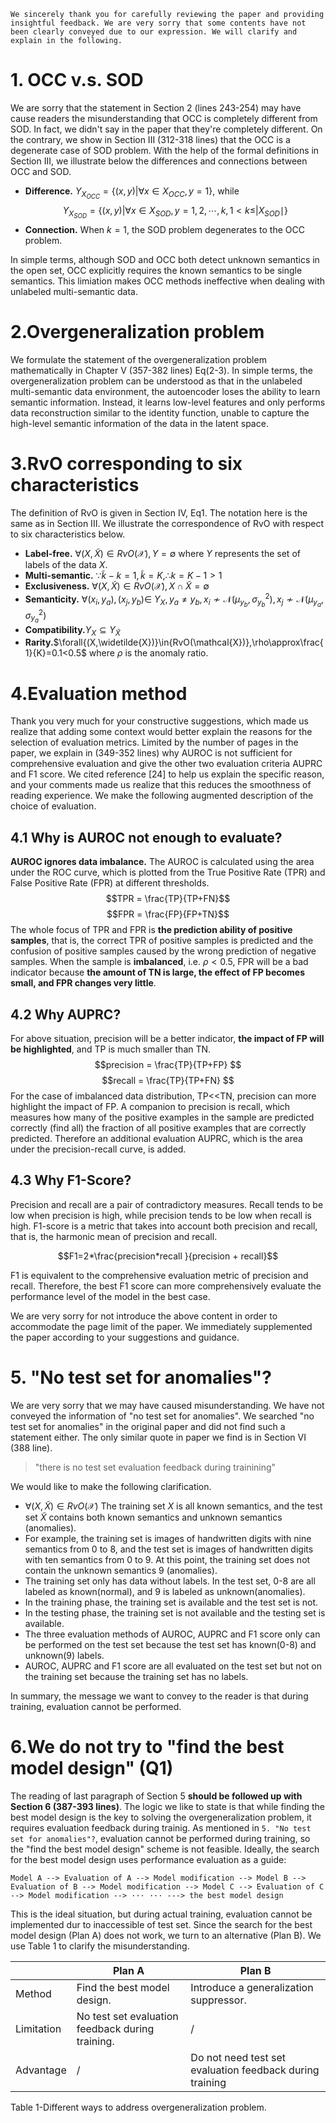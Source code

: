 ```
We sincerely thank you for carefully reviewing the paper and providing insightful feedback. We are very sorry that some contents have not been clearly conveyed due to our expression. We will clarify and explain in the following.
```

# 1. OCC v.s. SOD
We are sorry that the statement in Section 2 (lines 243-254) may have cause readers the misunderstanding that OCC is completely different from SOD. In fact, we didn't say in the paper that they're completely different. On the contrary, we show in Section III (312-318 lines) that the OCC is a degenerate case of SOD problem. With the help of the formal definitions in Section III, we illustrate below the differences and connections between OCC and SOD.

- **Difference.** $Y_{X_{OCC}}=\{(x, y)|\forall x \in X_{OCC}, y=1\}$, while $$Y_{X_{SOD}}=\{(x, y)|\forall x \in X_{SOD}, y=1,2, \cdots, k, 1<k \leq| X_{SOD} \mid\}$$
- **Connection.** When $k=1$, the SOD problem degenerates to the OCC problem.

In simple terms, although SOD and OCC both detect unknown semantics in the open set, OCC explicitly requires the known semantics to be single semantics. This limiation makes OCC methods ineffective when dealing with unlabeled multi-semantic data.

# 2.Overgeneralization problem
We formulate the statement of the overgeneralization problem mathematically in Chapter V (357-382 lines) Eq(2-3). In simple terms, the overgeneralization problem can be understood as that in the unlabeled multi-semantic data environment, the autoencoder loses the ability to learn semantic information. Instead, it learns low-level features and only performs data reconstruction similar to the identity function, unable to capture the high-level semantic information of the data in the latent space.

# 3.RvO corresponding to six characteristics
The definition of RvO is given in Section IV, Eq1. The notation here is the same as in Section III. We illustrate the correspondence of RvO with respect to six characteristics below.

- **Label-free.** $\forall{(X,\widetilde{X})}\in{RvO(\mathcal{X})}, Y=\emptyset$ where $Y$ represents the set of labels of the data $X$.
- **Multi-semantic.** $\because{\widetilde{k}-k=1,\widetilde{k}=K}, \therefore{k=K-1>1}$
- **Exclusiveness.** $\forall{(X,\widetilde{X})}\in{RvO(\mathcal{X})},X\cap{\widetilde{X}}=\emptyset$
- **Semanticity.** $\forall\left(x_i, y_a\right),\left(x_j, y_b\right) \in$ $Y_X, y_a \neq y_b, x_i \nsim \mathcal{N}\left(\mu_{y_b}, \sigma_{y_b}^2\right), x_j \nsim \mathcal{N}\left(\mu_{y_a}, \sigma_{y_a}^2\right)$
- **Compatibility.**$Y_X\subseteq{Y_{\widetilde{X}}}$
- **Rarity.**$\forall{(X,\widetilde{X})}\in{RvO(\mathcal{X})},\rho\approx\frac{1}{K}=0.1<0.5$ where $\rho$ is the anomaly ratio.

# 4.Evaluation method
Thank you very much for your constructive suggestions, which made us realize that adding some context would better explain the reasons for the selection of evaluation metrics. Limited by the number of pages in the paper, we explain in (349-352 lines) why AUROC is not sufficient for comprehensive evaluation and give the other two evaluation criteria AUPRC and F1 score. We cited reference [24] to help us explain the specific reason, and your comments made us realize that this reduces the smoothness of reading experience. We make the following augmented description of the choice of evaluation.

## 4.1 Why is AUROC not enough to evaluate?
**AUROC ignores data imbalance.** The AUROC is calculated using the area under the ROC curve, which is plotted from the True Positive Rate (TPR) and False Positive Rate (FPR) at different thresholds. 
$$TPR = \frac{TP}{TP+FN}$$
$$FPR = \frac{FP}{FP+TN}$$
The whole focus of TPR and FPR is **the prediction ability of positive samples**, that is, the correct TPR of positive samples is predicted and the confusion of positive samples caused by the wrong prediction of negative samples. When the sample is **imbalanced**, i.e. $\rho<0.5$, FPR will be a bad indicator because **the amount of TN is large, the effect of FP becomes small, and FPR changes very little**.

## 4.2 Why AUPRC?
For above situation, precision will be a better indicator, **the impact of FP will be highlighted**, and TP is much smaller than TN.
$$precision = \frac{TP}{TP+FP} $$
$$recall = \frac{TP}{TP+FN} $$
For the case of imbalanced data distribution, TP<<TN, precision can more highlight the impact of FP.  A companion to precision is recall, which measures how many of the positive examples in the sample are predicted correctly (find all) the fraction of all positive examples that are correctly predicted. Therefore an additional evaluation AUPRC, which is the area under the precision-recall curve, is added.

## 4.3 Why F1-Score?

Precision and recall are a pair of contradictory measures. Recall tends to be low when precision is high, while precision tends to be low when recall is high. F1-score is a metric that takes into account both precision and recall, that is, the harmonic mean of precision and recall. 

$$F1=2*\frac{precision*recall }{precision + recall}$$

F1 is equivalent to the comprehensive evaluation metric of precision and recall. Therefore, the best F1 score can more comprehensively evaluate the performance level of the model in the best case.

We are very sorry for not introduce the above content in order to accommodate the page limit of the paper. We immediately supplemented the paper according to your suggestions and guidance.

# 5. "No test set for anomalies"?
We are very sorry that we may have caused misunderstanding. We have not conveyed the information of "no test set for anomalies". We searched "no test set for anomalies" in the original paper and did not find such a statement either. The only similar quote in paper we find is in Section VI (388 line).
>"there is no test set evaluation feedback during trainining"

We would like to make the following clarification.

- $\forall{(X,\widetilde{X})}\in{RvO(\mathcal{X})}$ The training set $X$ is all known semantics, and the test set $\widetilde{X}$ contains both known semantics and unknown semantics (anomalies).
- For example, the training set is images of handwritten digits with nine semantics from 0 to 8, and the test set is images of handwritten digits with ten semantics from 0 to 9. At this point, the training set does not contain the unknown semantics 9 (anomalies).
- The training set only has data without labels. In the test set, 0-8 are all labeled as known(normal), and 9 is labeled as unknown(anomalies).
- In the training phase, the training set is available and the test set is not.
- In the testing phase, the training set is not available and the testing set is available.
- The three evaluation methods of AUROC, AUPRC and F1 score only can be performed on the test set because the test set has known(0-8) and unknown(9) labels.
- AUROC, AUPRC and F1 score are all evaluated on the test set but not on the training set because the training set has no labels.

In summary, the message we want to convey to the reader is that during training, evaluation cannot be performed. 

# 6.We do not try to "find the best model design" (Q1)
The reading of last paragraph of Section 5 **should be followed up with Section 6 (387-393 lines)**. The logic we like to state is that while finding the best model design is the key to solving the overgeneralization problem, it requires evaluation feedback during trainig. As mentioned in ``5. "No test set for anomalies"?``, evaluation cannot be performed during training, so the "find the best model design" scheme is not feasible. Ideally, the search for the best model design uses performance evaluation as a guide:

``Model A --> Evaluation of A --> Model modification -->
Model B --> Evaluation of B --> Model modification -->
Model C --> Evaluation of C --> Model modification --> ··· ··· ---> the best model design``
 
This is the ideal situation, but during actual training, evaluation cannot be implemented dur to inaccessible of test set. Since the search for the best model design (Plan A) does not work, we turn to an alternative (Plan B). We use Table 1 to clarify the misunderstanding.

|  | Plan A | Plan B |
|--|--|--|
| Method | Find the best model design. | Introduce a generalization suppressor. |
|Limitation| No test set evaluation feedback during training. |/|
|Advantage|/|Do not need test set evaluation feedback during training|
Table 1-Different ways to address overgeneralization problem.
<!--stackedit_data:
eyJoaXN0b3J5IjpbLTM0NTc2Mzk5MSw4ODUwOTAzNjQsLTEyMD
QxMjg4ODYsLTI0NTAzOTgzMCw4MDkyNjM3NzcsLTgyNjEyODM0
MSwtMTkzOTg5MTYsLTIxMjQxMjQ1NDAsNzEwMTc5Njk0LC0xMj
U3MzIyODkzLDQ3MjQ3MDMwMywtMTA5ODgwMjAxXX0=
-->